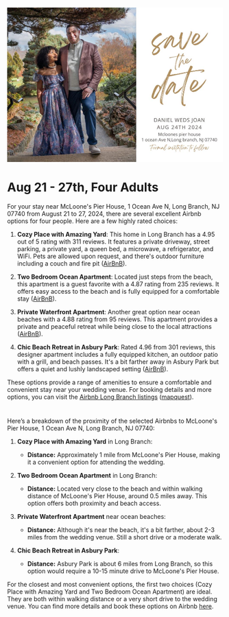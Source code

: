 ![](save_the_date.jpg)

# Aug 21 - 27th, Four Adults

For your stay near McLoone's Pier House, 1 Ocean Ave N, Long Branch, NJ 07740 from August 21 to 27, 2024, there are several excellent Airbnb options for four people. Here are a few highly rated choices:

1. **Cozy Place with Amazing Yard**: This home in Long Branch has a 4.95 out of 5 rating with 311 reviews. It features a private driveway, street parking, a private yard, a queen bed, a microwave, a refrigerator, and WiFi. Pets are allowed upon request, and there's outdoor furniture including a couch and fire pit ([AirBnB](https://www.airbnb.com/long-branch-nj/stays)).

2. **Two Bedroom Ocean Apartment**: Located just steps from the beach, this apartment is a guest favorite with a 4.87 rating from 235 reviews. It offers easy access to the beach and is fully equipped for a comfortable stay ([AirBnB](https://www.airbnb.com/long-branch-nj/stays/monthly)).

3. **Private Waterfront Apartment**: Another great option near ocean beaches with a 4.88 rating from 95 reviews. This apartment provides a private and peaceful retreat while being close to the local attractions ([AirBnB](https://www.airbnb.com/long-branch-nj/stays/monthly)).

4. **Chic Beach Retreat in Asbury Park**: Rated 4.96 from 301 reviews, this designer apartment includes a fully equipped kitchen, an outdoor patio with a grill, and beach passes. It's a bit farther away in Asbury Park but offers a quiet and lushly landscaped setting ([AirBnB](https://www.airbnb.com/long-branch-nj/stays/monthly)).

These options provide a range of amenities to ensure a comfortable and convenient stay near your wedding venue. For booking details and more options, you can visit the [Airbnb Long Branch listings](https://www.airbnb.com/long-branch-nj/stays) ([mapquest](https://www.mapquest.com/us/new-jersey/mcloones-pier-house-346367188#:~:text=URL%3A%20https%3A%2F%2Fwww.mapquest.com%2Fus%2Fnew)).

#

Here’s a breakdown of the proximity of the selected Airbnbs to McLoone's Pier House, 1 Ocean Ave N, Long Branch, NJ 07740:

1. **Cozy Place with Amazing Yard** in Long Branch:
   - **Distance:** Approximately 1 mile from McLoone's Pier House, making it a convenient option for attending the wedding.

2. **Two Bedroom Ocean Apartment** in Long Branch:
   - **Distance:** Located very close to the beach and within walking distance of McLoone's Pier House, around 0.5 miles away. This option offers both proximity and beach access.

3. **Private Waterfront Apartment** near ocean beaches:
   - **Distance:** Although it's near the beach, it's a bit farther, about 2-3 miles from the wedding venue. Still a short drive or a moderate walk.

4. **Chic Beach Retreat in Asbury Park**:
   - **Distance:** Asbury Park is about 6 miles from Long Branch, so this option would require a 10-15 minute drive to McLoone's Pier House.

For the closest and most convenient options, the first two choices (Cozy Place with Amazing Yard and Two Bedroom Ocean Apartment) are ideal. They are both within walking distance or a very short drive to the wedding venue. You can find more details and book these options on Airbnb [here](https://www.airbnb.com/long-branch-nj/stays).
